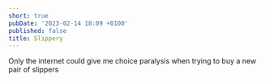 ```yaml
---
short: true
pubDate: '2023-02-14 18:09 +0100'
published: false
title: Slippery
---
```

Only the internet could give me choice paralysis when trying to buy a new pair of slippers